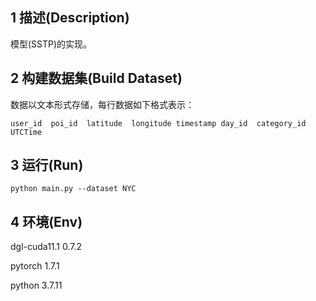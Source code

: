 ## 1 描述(Description)
模型(SSTP)的实现。
## 2 构建数据集(Build Dataset)
数据以文本形式存储，每行数据如下格式表示：

`user_id  poi_id  latitude  longitude timestamp day_id  category_id UTCTime`
## 3 运行(Run)
`python main.py --dataset NYC`
## 4 环境(Env)
dgl-cuda11.1	0.7.2

pytorch	1.7.1

python	3.7.11
